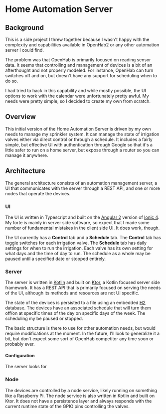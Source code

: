 # Home Automation Server

## Background

This is a side project I threw together because I wasn't happy with the complexity and capabilities available
in OpenHab2 or any other automation server I could find.

The problem was that OpenHab is primarily focused on reading sensor data. It seems that controlling and
management of devices is a bit of an afterthought and not properly modeled. For instance, OpenHab can turn
switches off and on, but doesn't have any support for scheduling when to do so.

I had tried to hack in this capability and while mostly possible, the UI options to work with the calendar
were unfortunately pretty awful. My needs were pretty simple, so I decided to create my own from scratch.

## Overview

This initial version of the Home Automation Server is driven by my own needs to manage my sprinkler system.
It can manage the state of irrigation valves either via direct control or through a schedule. It includes a
fairly simple, but effective UI with authentication through Google so that it's a little safer to run on a
home server, but expose through a router so you can manage it anywhere.

## Architecture

The general architecture consists of an automation management server, a UI that communicates with the server
through a REST API, and one or more nodes that operate the devices.

### UI

The UI is written in Typescript and built on the [Angular 2](https://angular.io) version 
of [Ionic 4](https://ionicframework.com). My forte is mainly in server side software, so expect that I made
some number of fundamental mistakes in the client side UI. It does work, though.

The UI currently has a **Control** tab and a **Schedule** tab. The **Control** tab has toggle switches for
each irrigation valve. The **Schedule** tab has daily settings for when to run the irrigation. Each valve has
its own setting for what days and the time of day to run. The schedule as a whole may be paused until a 
specified date or stopped entirely.

### Server

The server is written in [Kotlin](https://kotlinlang.org) and built on [Ktor](https://ktor.io), a 
Kotlin focused server side framework. It has a REST API that is primarily focused on serving the needs of
the UI, although its methods and resources are not UI specific. 

The state of the devices is persisted to a file using an embedded [H2](https://www.h2database.com) database.
The devices have an associated schedule that will turn them off/on at specific times of the day on specific
days of the week. The scheduling my be paused or stopped.

The basic structure is there to use for other automation needs, but would require modifications at the 
moment. In the future, I'll look to generalize it a bit, but don't expect some sort of OpenHab competitor any
time soon or probably ever.

#### Configuration

The server looks for

### Node

The devices are controlled by a node service, likely running on something like a Raspberry Pi. The node 
service is also written in Kotlin and built on Ktor. It does not have a persistence layer and always responds
with the current runtime state of the GPIO pins controlling the valves.